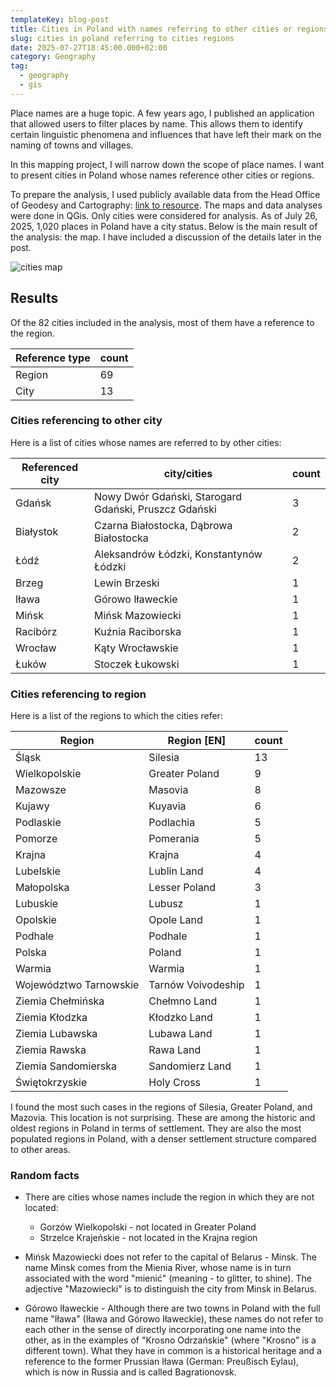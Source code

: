```yaml
---
templateKey: blog-post
title: Cities in Poland with names referring to other cities or regions
slug: cities in poland referring to cities regions
date: 2025-07-27T18:45:00.000+02:00
category: Geography
tag:
  - geography
  - gis
---
```


Place names are a huge topic. A few years ago, I published an application that allowed users to filter places by name. This allows them to identify certain linguistic phenomena and influences that have left their mark on the naming of towns and villages.

In this mapping project, I will narrow down the scope of place names. I want to present cities in Poland whose names reference other cities or regions.

To prepare the analysis, I used publicly available data from the Head Office of Geodesy and Cartography:  <a href="[https://dane.gov.pl/pl/dataset/780,panstwowy-rejestr-nazw-geograficznech-prng/resource/26773/table](link to resource)]">link to resource</a>. The maps and data analyses were done in QGis. Only cities were considered for analysis. As of July 26, 2025, 1,020 places in Poland have a city status.
Below is the main result of the analysis: the map. I have included a discussion of the details later in the post.

![cities map](/assets/cities_regions.png)

## Results

Of the 82 cities included in the analysis, most of them have a reference to the region.

| Reference type | count |
| -------------- | ----- |
| Region         | 69    |
| City           | 13    |

### Cities referencing to other city

Here is a list of cities whose names are referred to by other cities:

| Referenced city | city/cities                                           | count |
| --------------- | ----------------------------------------------------- | ----- |
| Gdańsk          | Nowy Dwór Gdański, Starogard Gdański, Pruszcz Gdański | 3     |
| Białystok       | Czarna Białostocka, Dąbrowa Białostocka               | 2     |
| Łódź            | Aleksandrów Łódzki, Konstantynów Łódzki               | 2     |
| Brzeg           | Lewin Brzeski                                         | 1     |
| Iława           | Górowo Iławeckie                                      | 1     |
| Mińsk           | Mińsk Mazowiecki                                      | 1     |
| Racibórz        | Kuźnia Raciborska                                     | 1     |
| Wrocław         | Kąty Wrocławskie                                      | 1     |
| Łuków           | Stoczek Łukowski                                      | 1     |
### Cities referencing to region

Here is a list of the regions to which the cities refer:

| Region                 | Region [EN]        | count |
| ---------------------- | ------------------ | ----- |
| Śląsk                  | Silesia            | 13    |
| Wielkopolskie          | Greater Poland     | 9     |
| Mazowsze               | Masovia            | 8     |
| Kujawy                 | Kuyavia            | 6     |
| Podlaskie              | Podlachia          | 5     |
| Pomorze                | Pomerania          | 5     |
| Krajna                 | Krajna             | 4     |
| Lubelskie              | Lublin Land        | 4     |
| Małopolska             | Lesser Poland      | 3     |
| Lubuskie               | Lubusz             | 1     |
| Opolskie               | Opole Land         | 1     |
| Podhale                | Podhale            | 1     |
| Polska                 | Poland             | 1     |
| Warmia                 | Warmia             | 1     |
| Województwo Tarnowskie | Tarnów Voivodeship | 1     |
| Ziemia Chełmińska      | Chełmno Land       | 1     |
| Ziemia Kłodzka         | Kłodzko Land       | 1     |
| Ziemia Lubawska        | Lubawa Land        | 1     |
| Ziemia Rawska          | Rawa Land          | 1     |
| Ziemia Sandomierska    | Sandomierz Land    | 1     |
| Świętokrzyskie         | Holy Cross         | 1     |
I found the most such cases in the regions of Silesia, Greater Poland, and Mazovia. This location is not surprising. These are among the historic and oldest regions in Poland in terms of settlement. They are also the most populated regions in Poland, with a denser settlement structure compared to other areas.

### Random facts

- There are cities whose names include the region in which they are not located:
  - Gorzów Wielkopolski - not located in Greater Poland
  - Strzelce Krajeńskie - not located in the Krajna region

- Mińsk Mazowiecki does not refer to the capital of Belarus - Minsk. The name Minsk comes from the Mienia River, whose name is in turn associated with the word "mienić" (meaning - to glitter, to shine). The adjective "Mazowiecki" is to distinguish the city from Minsk in Belarus.

- Górowo Iławeckie - Although there are two towns in Poland with the full name "Iława" (Iława and Górowo Iławeckie), these names do not refer to each other in the sense of directly incorporating one name into the other, as in the examples of "Krosno Odrzańskie" (where "Krosno" is a different town). What they have in common is a historical heritage and a reference to the former Prussian Iława (German: Preußisch Eylau), which is now in Russia and is called Bagrationovsk.
